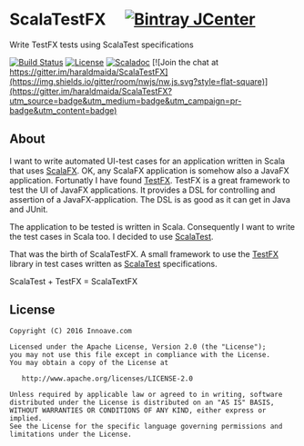 # ScalaTestFX &nbsp;&nbsp;&nbsp; [![Bintray JCenter](https://img.shields.io/bintray/v/haraldmaida/maven/scalatestfx.svg?label=release&style=flat-square)](https://bintray.com/haraldmaida/maven/scalatestfx)

Write TestFX tests using ScalaTest specifications

[![Build Status](https://img.shields.io/travis/haraldmaida/ScalaTestFX/master.svg?style=flat-square)](https://travis-ci.org/haraldmaida/ScalaTestFX) [![License](http://img.shields.io/:license-Apache%202.0-red.svg?style=flat-square)](http://www.apache.org/licenses/LICENSE-2.0.txt) [![Scaladoc](https://img.shields.io/badge/scaladoc-latest-blue.svg?style=flat-square)](https://haraldmaida.github.io/ScalaTestFX/latest/api) [![Join the chat at https://gitter.im/haraldmaida/ScalaTestFX](https://img.shields.io/gitter/room/nwjs/nw.js.svg?style=flat-square)](https://gitter.im/haraldmaida/ScalaTestFX?utm_source=badge&utm_medium=badge&utm_campaign=pr-badge&utm_content=badge)

## About

I want to write automated UI-test cases for an application written in Scala that uses [ScalaFX](http://www.scalafx.org). OK, any ScalaFX application is somehow also a JavaFX application. Fortunatly I have found [TestFX](https://github.com/TestFX/TestFX). TestFX is a great framework to test the UI of JavaFX applications. It provides a DSL for controlling and assertion of a JavaFX-application. The DSL is as good as it can get in Java and JUnit.

The application to be tested is written in Scala. Consequently I want to write the test cases in Scala too. I decided to use [ScalaTest](http://www.scalatest.org).

That was the birth of ScalaTestFX. A small framework to use the [TestFX](https://github.com/TestFX/TestFX) library in test cases written as [ScalaTest](http://www.scalatest.org) specifications.

ScalaTest + TestFX = ScalaTextFX





## License

    Copyright (C) 2016 Innoave.com

    Licensed under the Apache License, Version 2.0 (the "License");
    you may not use this file except in compliance with the License.
    You may obtain a copy of the License at

       http://www.apache.org/licenses/LICENSE-2.0

    Unless required by applicable law or agreed to in writing, software
    distributed under the License is distributed on an "AS IS" BASIS,
    WITHOUT WARRANTIES OR CONDITIONS OF ANY KIND, either express or implied.
    See the License for the specific language governing permissions and
    limitations under the License.
  
